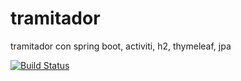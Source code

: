# tramitador
tramitador con spring boot, activiti, h2, thymeleaf, jpa

[![Build Status](https://travis-ci.org/Rutenioh/tramitador.svg?branch=master)](https://travis-ci.org/Rutenioh/tramitador)
